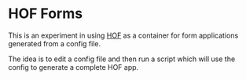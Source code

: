 # HOF Forms

This is an experiment in using [HOF][hof] as a container for
form applications generated from a config file.

The idea is to edit a config file and then run a script which
will use the config to generate a complete HOF app.

[hof]: https://github.com/UKHomeOfficeForms/hof
